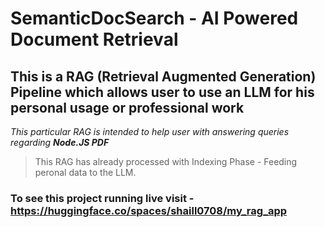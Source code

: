 # SemanticDocSearch - AI Powered Document Retrieval

## This is a **RAG (Retrieval Augmented Generation)** Pipeline which allows user to use an LLM for his personal usage or professional work

*This particular RAG is intended to help user with answering queries regarding ***Node.JS PDF****

> This RAG has already processed with Indexing Phase - Feeding peronal data to the LLM.

### To see this project running live visit - https://huggingface.co/spaces/shaill0708/my_rag_app 

